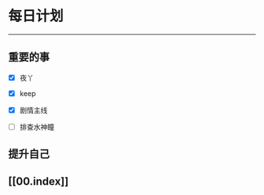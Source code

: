
# 每日计划
---
## 重要的事

- [x]    夜丫
- [x]   keep
- [x]  剧情主线
- [ ] 排查水神瞳



## 提升自己

  



## [[00.index]]










